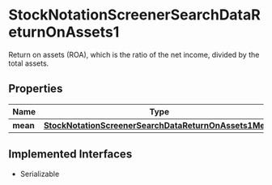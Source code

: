 

# StockNotationScreenerSearchDataReturnOnAssets1

Return on assets (ROA), which is the ratio of the net income, divided by the total assets.

## Properties

Name | Type | Description | Notes
------------ | ------------- | ------------- | -------------
**mean** | [**StockNotationScreenerSearchDataReturnOnAssets1Mean**](StockNotationScreenerSearchDataReturnOnAssets1Mean.md) |  |  [optional]


## Implemented Interfaces

* Serializable


